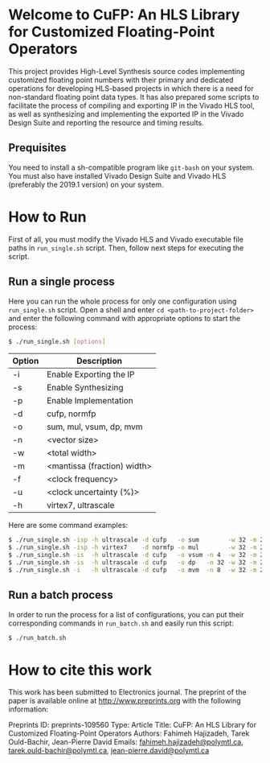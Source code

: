 # Welcome to CuFP: An HLS Library for Customized Floating-Point Operators

This project provides High-Level Synthesis source codes implementing customized floating point numbers with their primary and dedicated operations for developing HLS-based projects in which there is a need for non-standard floating point data types. It has also prepared some scripts to facilitate the process of compiling and exporting IP in the Vivado HLS tool, as well as synthesizing and implementing the exported IP in the Vivado Design Suite and reporting the resource and timing results.

## Prequisites

You need to install a sh-compatible program like `git-bash` on your system. You must also have installed Vivado Design Suite and Vivado HLS (preferably the 2019.1 version) on your system. 

# How to Run 

First of all, you must modify the Vivado HLS and Vivado executable file paths in `run_single.sh` script. Then, follow next steps for executing the script.

## Run a single process

Here you can run the whole process for only one configuration using `run_single.sh` script. Open a shell and enter `cd <path-to-project-folder>` and enter the following command with appropriate options to start the process:

```sh
$ ./run_single.sh [options]
```
| Option | Description |
| ------ | ----------- |
| -i | Enable Exporting the IP |
| -s | Enable Synthesizing     |
| -p | Enable Implementation   |
| -d | cufp, normfp |
| -o | sum, mul, vsum, dp, mvm |
| -n | \<vector size\> |
| -w | \<total width\> |
| -m | \<mantissa (fraction) width\> |
| -f | \<clock frequency\> |
| -u | \<clock uncertainty (%)\> |
| -h | virtex7, ultrascale |

Here are some command examples:
```sh
$ ./run_single.sh -isp -h ultrascale -d cufp   -o sum        -w 32 -m 23 -f 400 -u 5
$ ./run_single.sh -isp -h virtex7    -d normfp -o mul        -w 32 -m 23 -f 400 -u 5
$ ./run_single.sh -is  -h ultrascale -d cufp   -o vsum -n 4  -w 32 -m 23 -f 200 -u 5
$ ./run_single.sh -is  -h ultrascale -d cufp   -o dp   -n 32 -w 32 -m 23 -f 200 -u 5
$ ./run_single.sh -i   -h ultrascale -d cufp   -o mvm  -n 8  -w 32 -m 23 -f 200 -u 5
```

## Run a batch process

In order to run the process for a list of configurations, you can put their corresponding commands in `run_batch.sh` and easily run this script:

```sh
$ ./run_batch.sh
```

# How to cite this work
This work has been submitted to Electronics journal. The preprint of the paper is available online at http://www.preprints.org with the following information:

Preprints ID: preprints-109560
Type: Article
Title: CuFP: An HLS Library for Customized Floating-Point Operators
Authors: Fahimeh Hajizadeh, Tarek Ould-Bachir, Jean-Pierre David
Emails: fahimeh.hajizadeh@polymtl.ca, tarek.ould-bachir@polymtl.ca, jean-pierre.david@polymtl.ca
